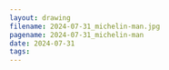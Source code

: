 ```yaml
---
layout: drawing
filename: 2024-07-31_michelin-man.jpg
pagename: 2024-07-31_michelin-man
date: 2024-07-31
tags:
---
```

